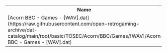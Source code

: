 <table>
<tr><th>Name</th><th>Size</th></tr>
<tr><td>
[Acorn BBC - Games - [WAV].dat](https://raw.githubusercontent.com/open-retrogaming-archive/dat-catalog/main/root/basic/TOSEC/Acorn/BBC/Games/[WAV]/Acorn BBC - Games - [WAV].dat)
</td><td>1104</td></tr>
</table>
